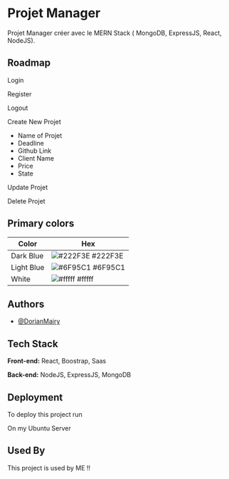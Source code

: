 # Projet Manager

Projet Manager créer avec le MERN Stack ( MongoDB, ExpressJS, React, NodeJS).

## Roadmap

Login 

Register

Logout

Create New Projet

- Name of Projet
- Deadline
- Github Link
- Client Name
- Price
- State

Update Projet

Delete Projet
## Primary colors

| Color             | Hex                                                                |
| ----------------- | ------------------------------------------------------------------ |
| Dark Blue | ![#222F3E](https://via.placeholder.com/10/222F3E?text=+) #222F3E |
| Light Blue | ![#6F95C1](https://via.placeholder.com/10/6F95C1?text=+) #6F95C1 |
| White | ![#fffff](https://via.placeholder.com/10/fffffa?text=+) #fffff |

## Authors

- [@DorianMairy](https://github.com/DorianMairy)

## Tech Stack

**Front-end:** React, Boostrap, Saas

**Back-end:** NodeJS, ExpressJS, MongoDB


## Deployment

To deploy this project run

On my Ubuntu Server
## Used By

This project is used by ME !!

